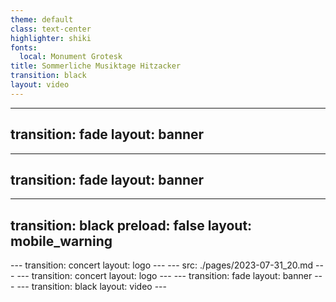 ```yaml
---
theme: default
class: text-center
highlighter: shiki
fonts:
  local: Monument Grotesk
title: Sommerliche Musiktage Hitzacker
transition: black
layout: video
---
```

---
transition: fade
layout: banner
---
---
transition: fade
layout: banner
---
---
transition: black
preload: false
layout: mobile_warning
---
<AudioPlayer audioSrc="./img/audio_alert_2023.mp3" />
---
transition: concert
layout: logo
---
---
src: ./pages/2023-07-31_20.md
---
---
transition: concert
layout: logo
---
---
transition: fade
layout: banner
---
---
transition: black
layout: video
---